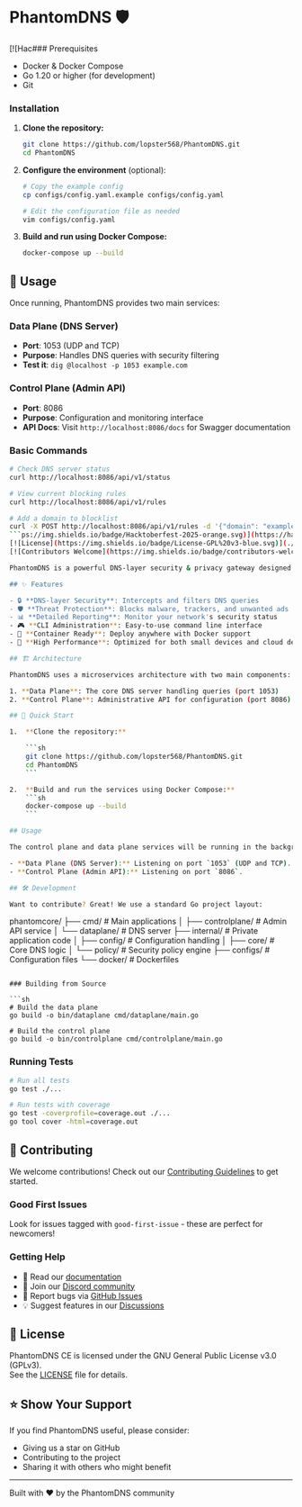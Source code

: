 # PhantomDNS 🛡️

[![Hac### Prerequisites

- Docker & Docker Compose
- Go 1.20 or higher (for development)
- Git

### Installation

1. **Clone the repository:**
    ```sh
    git clone https://github.com/lopster568/PhantomDNS.git
    cd PhantomDNS
    ```

2. **Configure the environment** (optional):
    ```sh
    # Copy the example config
    cp configs/config.yaml.example configs/config.yaml
    
    # Edit the configuration file as needed
    vim configs/config.yaml
    ```

3. **Build and run using Docker Compose:**
    ```sh
    docker-compose up --build
    ```

## 🔧 Usage

Once running, PhantomDNS provides two main services:

### Data Plane (DNS Server)
- **Port**: 1053 (UDP and TCP)
- **Purpose**: Handles DNS queries with security filtering
- **Test it**: `dig @localhost -p 1053 example.com`

### Control Plane (Admin API)
- **Port**: 8086
- **Purpose**: Configuration and monitoring interface
- **API Docs**: Visit `http://localhost:8086/docs` for Swagger documentation

### Basic Commands

```sh
# Check DNS server status
curl http://localhost:8086/api/v1/status

# View current blocking rules
curl http://localhost:8086/api/v1/rules

# Add a domain to blocklist
curl -X POST http://localhost:8086/api/v1/rules -d '{"domain": "example.com"}'
```ps://img.shields.io/badge/Hacktoberfest-2025-orange.svg)](https://hacktoberfest.com)
[![License](https://img.shields.io/badge/License-GPL%20v3-blue.svg)](./LICENSE)
[![Contributors Welcome](https://img.shields.io/badge/contributors-welcome-brightgreen.svg)](./CONTRIBUTING.md)

PhantomDNS is a powerful DNS-layer security & privacy gateway designed to protect your network from threats while maintaining your privacy. Whether you're running it on a Raspberry Pi at home or deploying it in the cloud, PhantomDNS has got you covered.

## ✨ Features

- 🔒 **DNS-layer Security**: Intercepts and filters DNS queries
- 🛡️ **Threat Protection**: Blocks malware, trackers, and unwanted ads
- 📊 **Detailed Reporting**: Monitor your network's security status
- 🎮 **CLI Administration**: Easy-to-use command line interface
- 🐳 **Container Ready**: Deploy anywhere with Docker support
- 🚀 **High Performance**: Optimized for both small devices and cloud deployments

## 🏗️ Architecture

PhantomDNS uses a microservices architecture with two main components:

1. **Data Plane**: The core DNS server handling queries (port 1053)
2. **Control Plane**: Administrative API for configuration (port 8086)

## 🚀 Quick Start

1.  **Clone the repository:**

    ```sh
    git clone https://github.com/lopster568/PhantomDNS.git
    cd PhantomDNS
    ```

2.  **Build and run the services using Docker Compose:**
    ```sh
    docker-compose up --build
    ```

## Usage

The control plane and data plane services will be running in the background.

- **Data Plane (DNS Server):** Listening on port `1053` (UDP and TCP).
- **Control Plane (Admin API):** Listening on port `8086`.

## 🛠️ Development

Want to contribute? Great! We use a standard Go project layout:

```
phantomcore/
├── cmd/                    # Main applications
│   ├── controlplane/      # Admin API service
│   └── dataplane/         # DNS server
├── internal/              # Private application code
│   ├── config/           # Configuration handling
│   ├── core/             # Core DNS logic
│   └── policy/           # Security policy engine
├── configs/               # Configuration files
└── docker/                # Dockerfiles
```

### Building from Source

```sh
# Build the data plane
go build -o bin/dataplane cmd/dataplane/main.go

# Build the control plane
go build -o bin/controlplane cmd/controlplane/main.go
```

### Running Tests

```sh
# Run all tests
go test ./...

# Run tests with coverage
go test -coverprofile=coverage.out ./...
go tool cover -html=coverage.out
```

## 🤝 Contributing

We welcome contributions! Check out our [Contributing Guidelines](./CONTRIBUTING.md) to get started.

### Good First Issues

Look for issues tagged with `good-first-issue` - these are perfect for newcomers!

### Getting Help

- 📖 Read our [documentation](./docs)
- 💬 Join our [Discord community](https://discord.gg/phantomdns)
- 🐛 Report bugs via [GitHub Issues](https://github.com/lopster568/PhantomDNS/issues)
- 💡 Suggest features in our [Discussions](https://github.com/lopster568/PhantomDNS/discussions)

## 📝 License

PhantomDNS CE is licensed under the GNU General Public License v3.0 (GPLv3).  
See the [LICENSE](./LICENSE) file for details.

## ⭐ Show Your Support

If you find PhantomDNS useful, please consider:

- Giving us a star on GitHub
- Contributing to the project
- Sharing it with others who might benefit

---

Built with ❤️ by the PhantomDNS community
